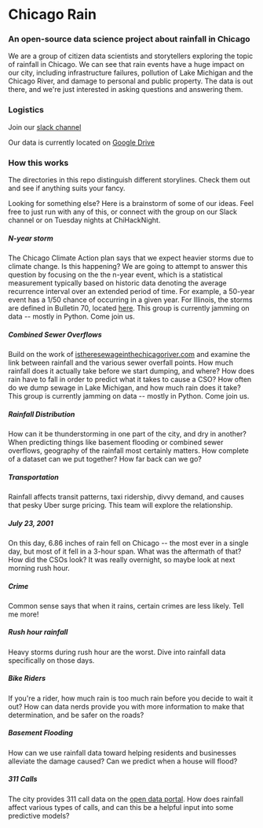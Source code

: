 # Chicago Rain
### An open-source data science project about rainfall in Chicago

We are a group of citizen data scientists and storytellers exploring the topic of rainfall in Chicago.  We can see that rain events have a huge impact on our city, including infrastructure failures, pollution of Lake Michigan and the Chicago River, and damage to personal and public property.  The data is out there, and we're just interested in asking questions and answering them.

### Logistics
Join our [slack channel](https://chihacknight.slack.com/messages/chicago-rain)

Our data is currently located on [Google Drive](https://drive.google.com/folderview?id=0B_QE7itsD1z8Qi1BY2RWU1FRaE0&usp=sharing)

### How this works
The directories in this repo distinguish different storylines.  Check them out and see if anything suits your fancy.

Looking for something else?  Here is a brainstorm of some of our ideas.  Feel free to just run with any of this, or connect with the group on our Slack channel or on Tuesday nights at ChiHackNight.  

##### N-year storm
The Chicago Climate Action plan says that we expect heavier storms due to climate change.  Is this happening?  We are going to attempt to answer this question by focusing on the the n-year event, which is a statistical measurement typically based on historic data denoting the average recurrence interval over an extended period of time.  For example, a 50-year event has a 1/50 chance of occurring in a given year.  For Illinois, the storms are defined in Bulletin 70, located [here](http://www.isws.illinois.edu/atmos/statecli/RF/rf.htm).  This group is currently jamming on data -- mostly in Python.  Come join us.

##### Combined Sewer Overflows
Build on the work of [istheresewageinthechicagoriver.com](http://istheresewageinthechicagoriver.com) and examine the link between rainfall and the various sewer overfall points.  How much rainfall does it actually take before we start dumping, and where?  How does rain have to fall in order to predict what it takes to cause a CSO?  How often do we dump sewage in Lake Michigan, and how much rain does it take?  This group is currently jamming on data -- mostly in Python.  Come join us.

##### Rainfall Distribution
How can it be thunderstorming in one part of the city, and dry in another?  When predicting things like basement flooding or combined sewer overflows, geography of the rainfall most certainly matters.  How complete of a dataset can we put together?  How far back can we go?

##### Transportation
Rainfall affects transit patterns, taxi ridership, divvy demand, and causes that pesky Uber surge pricing.  This team will explore the relationship.

##### July 23, 2001
On this day, 6.86 inches of rain fell on Chicago -- the most ever in a single day, but most of it fell in a 3-hour span.  What was the aftermath of that?  How did the CSOs look?  It was really overnight, so maybe look at next morning rush hour.

##### Crime
Common sense says that when it rains, certain crimes are less likely.  Tell me more!

##### Rush hour rainfall
Heavy storms during rush hour are the worst.  Dive into rainfall data specifically on those days.

##### Bike Riders
If you're a rider, how much rain is too much rain before you decide to wait it out?  How can data nerds provide you with more information to make that determination, and be safer on the roads?

##### Basement Flooding
How can we use rainfall data toward helping residents and businesses alleviate the damage caused?  Can we predict when a house will flood?

##### 311 Calls
The city provides 311 call data on the [open data portal](http://data.cityofchicago.org).  How does rainfall affect various types of calls, and can this be a helpful input into some predictive models?
